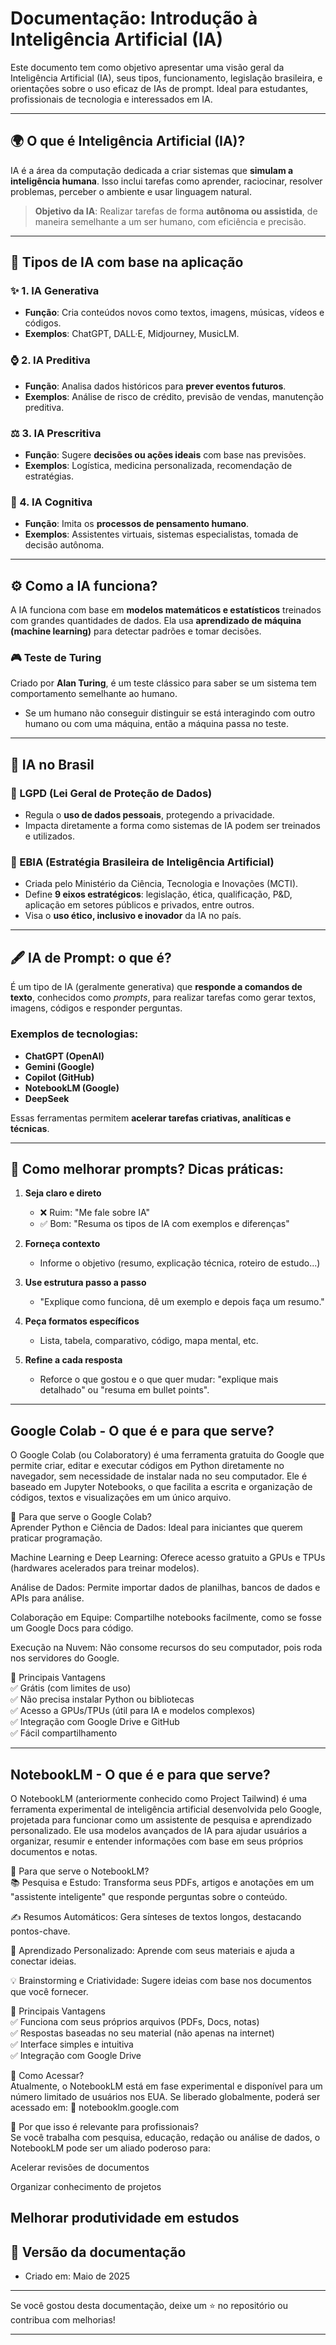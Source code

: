 # Documentação: Introdução à Inteligência Artificial (IA)

Este documento tem como objetivo apresentar uma visão geral da Inteligência Artificial (IA), seus tipos, funcionamento, legislação brasileira, e orientações sobre o uso eficaz de IAs de prompt. Ideal para estudantes, profissionais de tecnologia e interessados em IA.

---

## 🌍 O que é Inteligência Artificial (IA)?

IA é a área da computação dedicada a criar sistemas que **simulam a inteligência humana**. Isso inclui tarefas como aprender, raciocinar, resolver problemas, perceber o ambiente e usar linguagem natural.

> **Objetivo da IA**: Realizar tarefas de forma **autônoma ou assistida**, de maneira semelhante a um ser humano, com eficiência e precisão.

---

## 🔧 Tipos de IA com base na aplicação

### ✨ 1. IA Generativa

* **Função**: Cria conteúdos novos como textos, imagens, músicas, vídeos e códigos.
* **Exemplos**: ChatGPT, DALL·E, Midjourney, MusicLM.

### ⌚ 2. IA Preditiva

* **Função**: Analisa dados históricos para **prever eventos futuros**.
* **Exemplos**: Análise de risco de crédito, previsão de vendas, manutenção preditiva.

### ⚖️ 3. IA Prescritiva

* **Função**: Sugere **decisões ou ações ideais** com base nas previsões.
* **Exemplos**: Logística, medicina personalizada, recomendação de estratégias.

### 🧠 4. IA Cognitiva

* **Função**: Imita os **processos de pensamento humano**.
* **Exemplos**: Assistentes virtuais, sistemas especialistas, tomada de decisão autônoma.

---

## ⚙️ Como a IA funciona?

A IA funciona com base em **modelos matemáticos e estatísticos** treinados com grandes quantidades de dados. Ela usa **aprendizado de máquina (machine learning)** para detectar padrões e tomar decisões.

### 🎮 Teste de Turing

Criado por **Alan Turing**, é um teste clássico para saber se um sistema tem comportamento semelhante ao humano.

* Se um humano não conseguir distinguir se está interagindo com outro humano ou com uma máquina, então a máquina passa no teste.

---

## 🌟 IA no Brasil

### 🏰 LGPD (Lei Geral de Proteção de Dados)

* Regula o **uso de dados pessoais**, protegendo a privacidade.
* Impacta diretamente a forma como sistemas de IA podem ser treinados e utilizados.

### 🌿 EBIA (Estratégia Brasileira de Inteligência Artificial)

* Criada pelo Ministério da Ciência, Tecnologia e Inovações (MCTI).
* Define **9 eixos estratégicos**: legislação, ética, qualificação, P\&D, aplicação em setores públicos e privados, entre outros.
* Visa o **uso ético, inclusivo e inovador** da IA no país.

---

## 🖋️ IA de Prompt: o que é?

É um tipo de IA (geralmente generativa) que **responde a comandos de texto**, conhecidos como *prompts*, para realizar tarefas como gerar textos, imagens, códigos e responder perguntas.

### Exemplos de tecnologias:  
  
* **ChatGPT (OpenAI)**  
* **Gemini (Google)**  
* **Copilot (GitHub)**  
* **NotebookLM (Google)**  
* **DeepSeek**  

Essas ferramentas permitem **acelerar tarefas criativas, analíticas e técnicas**.

---

## 🔮 Como melhorar prompts? Dicas práticas:

1. **Seja claro e direto**  
  
   * ❌ Ruim: "Me fale sobre IA"  
   * ✅ Bom: "Resuma os tipos de IA com exemplos e diferenças"  
  
2. **Forneça contexto**  

   * Informe o objetivo (resumo, explicação técnica, roteiro de estudo...)
  
3. **Use estrutura passo a passo**  

   * "Explique como funciona, dê um exemplo e depois faça um resumo."

4. **Peça formatos específicos**  

   * Lista, tabela, comparativo, código, mapa mental, etc.

5. **Refine a cada resposta**  

   * Reforce o que gostou e o que quer mudar: "explique mais detalhado" ou "resuma em bullet points".

---
## Google Colab - O que é e para que serve?  
O Google Colab (ou Colaboratory) é uma ferramenta gratuita do Google que permite criar, editar e executar códigos em Python diretamente no navegador, sem necessidade de instalar nada no seu computador. Ele é baseado em Jupyter Notebooks, o que facilita a escrita e organização de códigos, textos e visualizações em um único arquivo.

🔹 Para que serve o Google Colab?  
Aprender Python e Ciência de Dados: Ideal para iniciantes que querem praticar programação.  

Machine Learning e Deep Learning: Oferece acesso gratuito a GPUs e TPUs (hardwares acelerados para treinar modelos).  

Análise de Dados: Permite importar dados de planilhas, bancos de dados e APIs para análise.  

Colaboração em Equipe: Compartilhe notebooks facilmente, como se fosse um Google Docs para código.  

Execução na Nuvem: Não consome recursos do seu computador, pois roda nos servidores do Google.  

🔹 Principais Vantagens  
✅ Grátis (com limites de uso)  
✅ Não precisa instalar Python ou bibliotecas  
✅ Acesso a GPUs/TPUs (útil para IA e modelos complexos)  
✅ Integração com Google Drive e GitHub  
✅ Fácil compartilhamento  

---


## NotebookLM - O que é e para que serve?  
O NotebookLM (anteriormente conhecido como Project Tailwind) é uma ferramenta experimental de inteligência artificial desenvolvida pelo Google, projetada para funcionar como um assistente de pesquisa e aprendizado personalizado. Ele usa modelos avançados de IA para ajudar usuários a organizar, resumir e entender informações com base em seus próprios documentos e notas.

🔹 Para que serve o NotebookLM?  
📚 Pesquisa e Estudo: Transforma seus PDFs, artigos e anotações em um "assistente inteligente" que responde perguntas sobre o conteúdo.  

✍️ Resumos Automáticos: Gera sínteses de textos longos, destacando pontos-chave.  

🧠 Aprendizado Personalizado: Aprende com seus materiais e ajuda a conectar ideias.  

💡 Brainstorming e Criatividade: Sugere ideias com base nos documentos que você fornecer.  

🔹 Principais Vantagens  
✅ Funciona com seus próprios arquivos (PDFs, Docs, notas)  
✅ Respostas baseadas no seu material (não apenas na internet)  
✅ Interface simples e intuitiva  
✅ Integração com Google Drive  

🔹 Como Acessar?  
Atualmente, o NotebookLM está em fase experimental e disponível para um número limitado de usuários nos EUA. Se liberado globalmente, poderá ser acessado em:
🔗 notebooklm.google.com

📌 Por que isso é relevante para profissionais?  
Se você trabalha com pesquisa, educação, redação ou análise de dados, o NotebookLM pode ser um aliado poderoso para:

Acelerar revisões de documentos  

Organizar conhecimento de projetos  

Melhorar produtividade em estudos  
---


## 📅 Versão da documentação

* Criado em: Maio de 2025
---

Se você gostou desta documentação, deixe um ⭐ no repositório ou contribua com melhorias!

---
